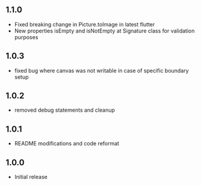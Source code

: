 ## 1.1.0
* Fixed breaking change in Picture.toImage in latest flutter
* New properties isEmpty and isNotEmpty at Signature class for validation purposes

## 1.0.3

* fixed bug where canvas was not writable in case of specific boundary setup

## 1.0.2

* removed debug statements and cleanup

## 1.0.1

* README modifications and code reformat

## 1.0.0

* Initial release